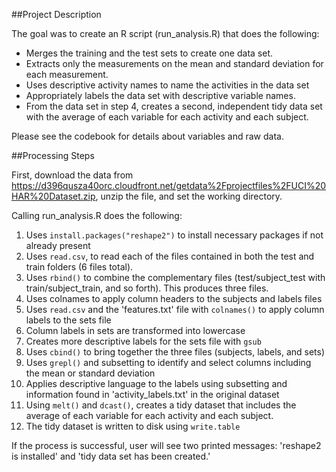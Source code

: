 ##Project Description

The goal was to create an R script (run_analysis.R) that does the following:
- Merges the training and the test sets to create one data set.
- Extracts only the measurements on the mean and standard deviation for each measurement.
- Uses descriptive activity names to name the activities in the data set
- Appropriately labels the data set with descriptive variable names.
- From the data set in step 4, creates a second, independent tidy data set with the average of each variable for each activity and each subject.

Please see the codebook for details about variables and raw data. 

##Processing Steps

First, download the data from https://d396qusza40orc.cloudfront.net/getdata%2Fprojectfiles%2FUCI%20HAR%20Dataset.zip, unzip the file, and set the working directory. 

Calling run_analysis.R does the following:

1. Uses `install.packages("reshape2")` to install necessary packages if not already present
2. Uses `read.csv`, to read each of the files contained in both the test and train folders (6 files total). 
3. Uses `rbind()` to combine the complementary files (test/subject_test with train/subject_train, and so forth). This produces three files. 
4. Uses colnames to apply column headers to the subjects and labels files
5. Uses `read.csv` and the 'features.txt' file with `colnames()` to apply column labels to the sets file
6. Column labels in sets are transformed into lowercase
7. Creates more descriptive labels for the sets file with `gsub`
8. Uses `cbind()` to bring together the three files (subjects, labels, and sets)
9. Uses `grepl()` and subsetting to identify and select columns including the mean or standard deviation
10. Applies descriptive language to the labels using subsetting and information found in 'activity_labels.txt' in the original dataset
11. Using `melt()` and `dcast()`, creates a tidy dataset that includes the average of each variable for each activity and each subject.
12. The tidy dataset is written to disk using `write.table`

If the process is successful, user will see two printed messages: 'reshape2 is installed' and 'tidy data set has been created.'
 
